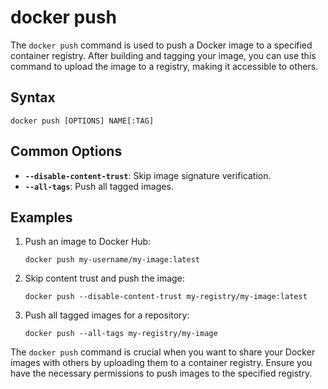 # docker push

The `docker push` command is used to push a Docker image to a specified container registry. After building and tagging your image, you can use this command to upload the image to a registry, making it accessible to others.

## Syntax

```shell
docker push [OPTIONS] NAME[:TAG]
```

## Common Options

- **`--disable-content-trust`**: Skip image signature verification.
- **`--all-tags`**: Push all tagged images.

## Examples

1. Push an image to Docker Hub:
   ```shell
   docker push my-username/my-image:latest
   ```

2. Skip content trust and push the image:
   ```shell
   docker push --disable-content-trust my-registry/my-image:latest
   ```

3. Push all tagged images for a repository:
   ```shell
   docker push --all-tags my-registry/my-image
   ```

The `docker push` command is crucial when you want to share your Docker images with others by uploading them to a container registry. Ensure you have the necessary permissions to push images to the specified registry.